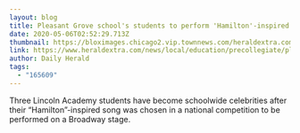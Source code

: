 ```yaml
---
layout: blog
title: Pleasant Grove school's students to perform 'Hamilton'-inspired piece on Broadway stage
date: 2020-05-06T02:52:29.713Z
thumbnail: https://bloximages.chicago2.vip.townnews.com/heraldextra.com/content/tncms/assets/v3/editorial/6/31/6311fda6-601a-5c51-8a5e-310be9ebddcd/5e61c8325dd25.image.jpg?resize=950%2C630
link: https://www.heraldextra.com/news/local/education/precollegiate/pleasant-grove-schools-students-to-perform-hamilton-inspired-piece-on-broadway-stage/article_69766c44-dbfb-5f9a-89b7-91a5cb20186d.html
author: Daily Herald
tags:
  - "165609"
---
```

Three Lincoln Academy students have become schoolwide celebrities after their “Hamilton”-inspired song was chosen in a national competition to be performed on a Broadway stage.